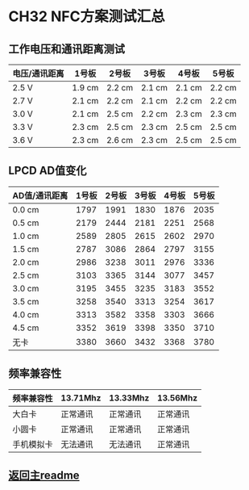 # CH32 NFC方案测试汇总

## 工作电压和通讯距离测试

| 电压/通讯距离 | 1号板 | 2号板 | 3号板 | 4号板 | 5号板 |
| ---- | ---- | ---- | ---- | ---- | ---- |
| 2.5 V | 1.9 cm | 2.2 cm | 2.1 cm | 2.1 cm | 2.2 cm |
| 2.7 V | 2.1 cm | 2.2 cm | 2.1 cm | 2.2 cm | 2.2 cm |
| 3.0 V | 2.1 cm | 2.5 cm | 2.2 cm | 2.3 cm | 2.3 cm |
| 3.3 V | 2.3 cm | 2.5 cm | 2.3 cm | 2.5 cm | 2.5 cm |
| 3.6 V | 2.3 cm | 2.6 cm | 2.3 cm | 2.5 cm | 2.5 cm |

## LPCD AD值变化

| AD值/通讯距离 | 1号板 | 2号板 | 3号板 | 4号板 | 5号板 |
| ---- | ---- | ---- | ---- | ---- | ---- |
| 0.0 cm | 1797 | 1991 | 1830 | 1876 | 2035 |
| 0.5 cm | 2179 | 2444 | 2181 | 2251 | 2568 |
| 1.0 cm | 2589 | 2805 | 2615 | 2602 | 2970 |
| 1.5 cm | 2787 | 3086 | 2864 | 2797 | 3155 |
| 2.0 cm | 2986 | 3238 | 3011 | 2976 | 3336 |
| 2.5 cm | 3103 | 3365 | 3144 | 3077 | 3457 |
| 3.0 cm | 3195 | 3455 | 3235 | 3183 | 3552 |
| 3.5 cm | 3258 | 3540 | 3313 | 3254 | 3617 |
| 4.0 cm | 3313 | 3582 | 3358 | 3303 | 3666 |
| 4.5 cm | 3352 | 3619 | 3398 | 3350 | 3710 |
| 无卡 | 3380 | 3660 | 3432 | 3368 | 3780 |

## 频率兼容性

| 频率兼容性 | 13.71Mhz | 13.33Mhz | 13.56Mhz |
| ---- | ---- | ---- | ---- |
| 大白卡 | 正常通讯 | 正常通讯 | 正常通讯 |
| 小圆卡 | 正常通讯 | 正常通讯 | 正常通讯 |
| 手机模拟卡 | 无法通讯 | 无法通讯 | 正常通讯 |

## [返回主readme](../readme.md)

